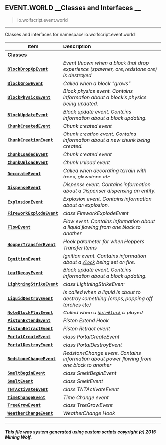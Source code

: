 ## EVENT.WORLD __Classes and Interfaces __

>io.wolfscript.event.world

---

Classes and interfaces for namespace io.wolfscript.event.world

Item | Description   
--- | :--- 
__Classes__|
__[`BlockDropXpEvent`](BlockDropXpEvent.md)__ | _Event thrown when a block that drop experience (spawner, ore, redstone ore) is destroyed_ 
__[`BlockGrowEvent`](BlockGrowEvent.md)__ | _Called when a block "grows"_ 
__[`BlockPhysicsEvent`](BlockPhysicsEvent.md)__ | _Block physics event. Contains information about a block's physics being updated._ 
__[`BlockUpdateEvent`](BlockUpdateEvent.md)__ | _Block update event. Contains information about a block updating._ 
__[`ChunkCreatedEvent`](ChunkCreatedEvent.md)__ | _Chunk created event_ 
__[`ChunkCreationEvent`](ChunkCreationEvent.md)__ | _Chunk creation event. Contains information about a new chunk being created._ 
__[`ChunkLoadedEvent`](ChunkLoadedEvent.md)__ | _Chunk created event_ 
__[`ChunkUnloadEvent`](ChunkUnloadEvent.md)__ | _Chunk unload event_ 
__[`DecorateEvent`](DecorateEvent.md)__ | _Called when decorating terrain with trees, glowstone etc._ 
__[`DispenseEvent`](DispenseEvent.md)__ | _Dispense event. Contains information about a Dispenser dispensing an entity._ 
__[`ExplosionEvent`](ExplosionEvent.md)__ | _Explosion event. Contains information about an explosion._ 
__[`FireworkExplodeEvent`](FireworkExplodeEvent.md)__ | _class FireworkExplodeEvent_ 
__[`FlowEvent`](FlowEvent.md)__ | _Flow event. Contains information about a liquid flowing from one block to another_ 
__[`HopperTransferEvent`](HopperTransferEvent.md)__ | _Hook parameter for when Hoppers Transfer Items_ 
__[`IgnitionEvent`](IgnitionEvent.md)__ | _Ignition event. Contains information about a [`Block`](../../api/world/blocks/Block.md) being set on fire._ 
__[`LeafDecayEvent`](LeafDecayEvent.md)__ | _Block update event. Contains information about a block updating._ 
__[`LightningStrikeEvent`](LightningStrikeEvent.md)__ | _class LightningStrikeEvent_ 
__[`LiquidDestroyEvent`](LiquidDestroyEvent.md)__ | _Is called when a liquid is about to destroy something (crops, popping off torches etc)_ 
__[`NoteBlockPlayEvent`](NoteBlockPlayEvent.md)__ | _Called when a [`NoteBlock`](../../api/world/blocks/NoteBlock.md) is played_ 
__[`PistonExtendEvent`](PistonExtendEvent.md)__ | _Piston Extend Hook_ 
__[`PistonRetractEvent`](PistonRetractEvent.md)__ | _Piston Retract event_ 
__[`PortalCreateEvent`](PortalCreateEvent.md)__ | _class PortalCreateEvent_ 
__[`PortalDestroyEvent`](PortalDestroyEvent.md)__ | _class PortalDestroyEvent_ 
__[`RedstoneChangeEvent`](RedstoneChangeEvent.md)__ | _RedstoneChange event. Contains information about power flowing from one block to another_ 
__[`SmeltBeginEvent`](SmeltBeginEvent.md)__ | _class SmeltBeginEvent_ 
__[`SmeltEvent`](SmeltEvent.md)__ | _class SmeltEvent_ 
__[`TNTActivateEvent`](TNTActivateEvent.md)__ | _class TNTActivateEvent_ 
__[`TimeChangeEvent`](TimeChangeEvent.md)__ | _Time Change event_ 
__[`TreeGrowEvent`](TreeGrowEvent.md)__ | _class TreeGrowEvent_ 
__[`WeatherChangeEvent`](WeatherChangeEvent.md)__ | _WeatherChange Hook_ 



---



##### This file was system generated using custom scripts copyright (c) 2015 Mining Wolf.
	

